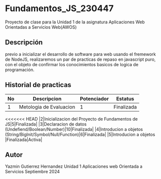 # Fundamentos_JS_230447
Proyecto de clase para la Unidad 1 de la asignatura Aplicaciones Web Orientadas a Servicios Web(AWOS)
## Descripción

previo a inicializar el desarrollo de software para web usando el fremework de NodeJS, realizaremos un  par de practicas de repaso en javascript puro, con el objeto de confirmar los conocimientos basicos de logica de programación.

## Historial de practicas

|No|Descripcion|Potenciador|Estatus|
|--|--|--|--|
|1|Metologia de Evaluacion|1|Finalizada|
<<<<<<< HEAD
|2|Inicializacion del Proyecto de Fundamentos de JS|5|Finalizada|
|3|Declaracion de datos (Undefiend/Boolean/Number)|10|Finalizada|
|4|Introducion a objetos (String/BigInit/Symbol/Null/Function)|6|Finalizada|
|5|Introducion a objetos |Finalizada|Activa|






## Autor 
Yazmin Gutierrez Hernandez
Unidad 1
Aplicaciones web Orientada a Servicios
Septiembre 2024
